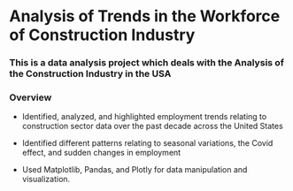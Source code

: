 # Analysis of Trends in the Workforce of Construction Industry



### This is a data analysis project which deals with the Analysis of the Construction Industry in the USA ###
### Overview
* Identified, analyzed, and highlighted employment trends relating to construction sector data over the past decade across the United States

* Identified different patterns relating to seasonal variations, the Covid effect, and sudden changes in employment

* Used Matplotlib, Pandas, and Plotly for data manipulation and visualization.
